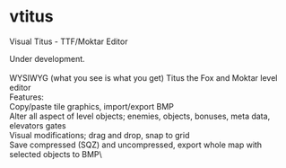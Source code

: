 # vtitus
Visual Titus - TTF/Moktar Editor

Under development.\
\
WYSIWYG (what you see is what you get) Titus the Fox and Moktar level editor
\
Features:\
Copy/paste tile graphics, import/export BMP\
Alter all aspect of level objects; enemies, objects, bonuses, meta data, elevators gates\
Visual modifications; drag and drop, snap to grid\
Save compressed (SQZ) and uncompressed, export whole map with selected objects to BMP\
